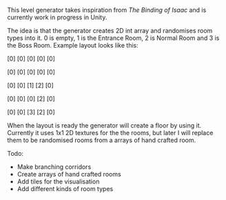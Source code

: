 This level generator takes inspiration from _The Binding of Isaac_ and is currently work in progress in Unity.

The idea is that the generator creates 2D int array and randomises room types into it. 0 is empty, 1 is the Entrance Room, 2 is Normal Room and 3 is the Boss Room. Example layout looks like this:

[0] [0] [0] [0] [0]

[0] [0] [0] [0] [0]

[0] [0] [1] [2] [0]

[0] [0] [0] [2] [0]

[0] [0] [3] [2] [0]


When the layout is ready the generator will create a floor by using it. Currently it uses 1x1 2D textures for the the rooms, but later I will replace them to be randomised rooms from a arrays of hand crafted room.

Todo:
- Make branching corridors
- Create arrays of hand crafted rooms
- Add tiles for the visualisation
- Add different kinds of room types
